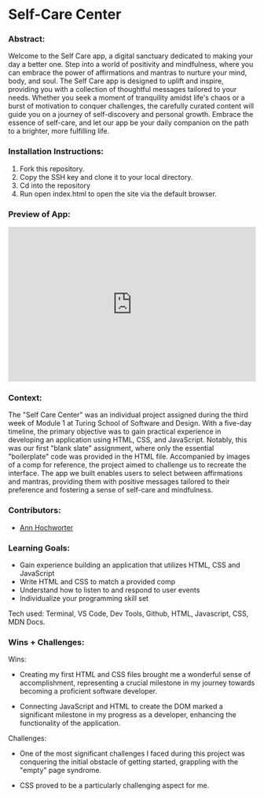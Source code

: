 # Self-Care Center

### Abstract:

Welcome to the Self Care app, a digital sanctuary dedicated to making your day a better one. Step into a world of positivity and mindfulness, where you can embrace the power of affirmations and mantras to nurture your mind, body, and soul. The Self Care app is designed to uplift and inspire, providing you with a collection of thoughtful messages tailored to your needs. Whether you seek a moment of tranquility amidst life's chaos or a burst of motivation to conquer challenges, the carefully curated content will guide you on a journey of self-discovery and personal growth. Embrace the essence of self-care, and let our app be your daily companion on the path to a brighter, more fulfilling life.

### Installation Instructions:

1. Fork this repository.
2. Copy the SSH key and clone it to your local directory.
3. Cd into the repository
4. Run open index.html to open the site via the default browser.

### Preview of App:

<div style="position: relative; padding-bottom: 62.5%; height: 0;"><iframe src="https://www.loom.com/embed/92313277f2e24646b1b7bf91f3b84baa?sid=8b67f54e-5e32-4ed2-8134-a0d425211ce0" frameborder="0" webkitallowfullscreen mozallowfullscreen allowfullscreen style="position: absolute; top: 0; left: 0; width: 100%; height: 100%;"></iframe></div>

### Context:

The "Self Care Center" was an individual project assigned during the third week of Module 1 at Turing School of Software and Design. With a five-day timeline, the primary objective was to gain practical experience in developing an application using HTML, CSS, and JavaScript. Notably, this was our first "blank slate" assignment, where only the essential "boilerplate" code was provided in the HTML file. Accompanied by images of a comp for reference, the project aimed to challenge us to recreate the interface. The app we built enables users to select between affirmations and mantras, providing them with positive messages tailored to their preference and fostering a sense of self-care and mindfulness.

### Contributors:

- [Ann Hochworter](https://github.com/AHochworter)

### Learning Goals:

- Gain experience building an application that utilizes HTML, CSS and JavaScript
- Write HTML and CSS to match a provided comp
- Understand how to listen to and respond to user events
- Individualize your programming skill set

Tech used: Terminal, VS Code, Dev Tools, Github, HTML, Javascript, CSS, MDN Docs.

### Wins + Challenges:

Wins:

- Creating my first HTML and CSS files brought me a wonderful sense of accomplishment, representing a crucial milestone in my journey towards becoming a proficient software developer.

- Connecting JavaScript and HTML to create the DOM marked a significant milestone in my progress as a developer, enhancing the functionality of the application.

Challenges:

- One of the most significant challenges I faced during this project was conquering the initial obstacle of getting started, grappling with the "empty" page syndrome.

- CSS proved to be a particularly challenging aspect for me.
